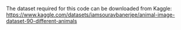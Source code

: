 The dataset required for this code can be downloaded from Kaggle: 
https://www.kaggle.com/datasets/iamsouravbanerjee/animal-image-dataset-90-different-animals

